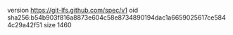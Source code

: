 version https://git-lfs.github.com/spec/v1
oid sha256:b54b903f816a8873e604c58e8734890194dac1a6659025617ce5844c29a42f51
size 1460
